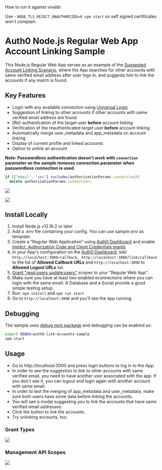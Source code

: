 How to run it against vivaldi:

Use  - `NODE_TLS_REJECT_UNAUTHORIZED=0 npm start` so self signed certificates won't complain.


# Auth0 Node.js Regular Web App Account Linking Sample

This Node.js Regular Web App serves as an example of the [Suggested Account Linking Scenario](https://auth0.com/docs/link-accounts/suggested-linking), where the App searches for other accounts with same verified email address after user logs in, and suggests him to link the accounts if any match is found.

## Key Features

- Login with any available connection using [Universal Login](https://auth0.com/docs/universal-login)
- Suggestion of linking to other accounts if other accounts with same verified email address are found
- [Re]-authentication of the target user **before** account linking
- Verification of the reauthenticated target user **before** account linking
- Automatically merge user_metadata and app_metadata on account linking
- Display of current profile and linked accounts
- Option to unlink an account

**Note: Passwordless authentication doesn't work with `connection` parameter so the sample removes connection parameter when passwordless connection is used.**

```javascript
if (["email", "sms"].includes(authorizationParams.connection))
  delete authorizationParams.connection;
```

![](pngs/regular-web-app-suggest-linking.png)

![](pngs/regular-web-app-user-settings.png)

## Install Locally

1. Install Node.js v12.16.2 or later
2. Add a .env file containing your config. You can use sample.env as template.
3. Create a "Regular Web Application" using [Auth0 Dashboard](https://manage.auth0.com) and enable [Implict, Authorization Code and Client Credentials grants](#grant-types)
4. In your App's configuration on the [Auth0 Dashboard](https://manage.auth0.com), add `http://localhost:3000/callback, http://localhost:3000/link/callback` to the list of **Allowed Callback URLs** and `http://localhost:3000` to **Allowed Logout URLs** list.
5. [Grant "read:users update:users"](#management-api-scopes) scopes to your "Regular Web App".
6. Make sure you have at least two enabled econnections where you can login with the same email. A Database and a Social provide a good simple testing setup.
7. Run: `npm install` and `npm run start`
8. Go to `http://localhost:3000` and you'll see the app running.

## Debugging

The sample uses [debug npm package](https://www.npmjs.com/package/debug) and debugging can be enabled as:

```bash
export DEBUG=auth0-link-accounts-sample
npm start
```

## Usage

- Go to http://localhost:3000 and press login buttons to log in to the App.
- In order to see the suggestion to link to other accounts with same verified email, you need to have another user associated with the app. If you don't see it, you can logout and login again with another account with same email.
- In order to test the merging of app_metadata and user_metadata, make sure both users have some data before linking the accounts.
- You will see a modal suggesting you to link the accounts that have same verified email addresses.
- Click the button to link the accounts.
- Try unlinking accounts, too.

### Grant Types

![](pngs/grant_types.png)

### Management API Scopes

![](pngs/mgmt-api-scopes.png)
